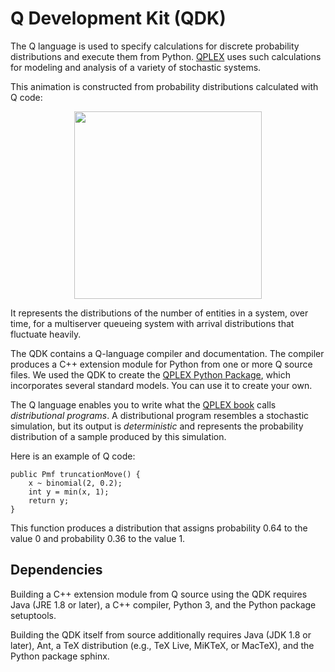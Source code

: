 # Q Development Kit (QDK)

The Q language is used to specify calculations for
discrete probability distributions and execute them from Python.
[QPLEX](https://qplex.org/) uses such calculations for 
modeling and analysis of a variety of stochastic systems. 

This animation is constructed from probability distributions calculated with Q code:

<p align="center">
<img src="https://qplex.org/assets/images/pmfs_over_time.gif" height="300">
</p>

It represents the distributions of the number of entities
in a system, over time, for a 
multiserver queueing system with arrival distributions
that fluctuate heavily.

The QDK contains a Q-language compiler and documentation.
The compiler produces a C++ extension module for Python from one 
or more Q source files.
We used the QDK to create
the [QPLEX Python Package](https://pypi.org/project/qplex), which
incorporates several standard models. 
You can use it to create your own.

The Q language enables you to write what the [QPLEX book](https://qplex.org/book) calls *distributional programs*.
A distributional program resembles a stochastic simulation, 
but its output is *deterministic* and represents the probability distribution of a sample produced by this simulation.

Here is an example of Q code:

    public Pmf truncationMove() {
        x ~ binomial(2, 0.2);
        int y = min(x, 1);
        return y;
    }

This function produces a distribution that assigns probability 0.64 
to the value 0 and probability 0.36 to the value 1.

## Dependencies

Building a C++ extension module from Q source using the QDK requires Java (JRE 1.8 or later),
a C++ compiler, Python 3, and the Python package setuptools.

Building the QDK itself from source additionally requires Java (JDK 1.8 or later),
Ant, a TeX distribution (e.g., TeX Live, MiKTeX, or MacTeX), and the Python package sphinx.
